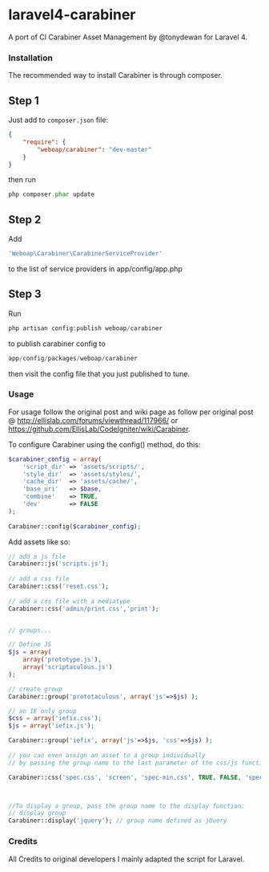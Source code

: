 laravel4-carabiner
==============

A port of CI Carabiner Asset Management by @tonydewan for Laravel 4.


### Installation


The recommended way to install Carabiner is through composer.

## Step 1

Just add to  `composer.json` file:

``` json
{
    "require": {
        "weboap/carabiner": "dev-master"
    }
}
```

then run 
``` php
php composer.phar update
```

## Step 2

Add
``` php
'Weboap\Carabiner\CarabinerServiceProvider'
``` 

to the list of service providers in app/config/app.php

## Step 3 

Run

``` php
php artisan config:publish weboap/carabiner
``` 

to publish carabiner config to

``` php
app/config/packages/weboap/carabiner
``` 

then visit the config file that you just published to tune.



###  Usage

For usage follow the original post and wiki page as follow
per original post @ http://ellislab.com/forums/viewthread/117966/
or https://github.com/EllisLab/CodeIgniter/wiki/Carabiner.

To configure Carabiner using the config() method, do this:

``` php
$carabiner_config = array(
    'script_dir' => 'assets/scripts/', 
    'style_dir'  => 'assets/styles/',
    'cache_dir'  => 'assets/cache/',
    'base_uri'   => $base,
    'combine'    => TRUE,
    'dev'        => FALSE
);
        
Carabiner::config($carabiner_config);

```

Add assets like so:

``` php
// add a js file
Carabiner::js('scripts.js');
    
// add a css file
Carabiner::css('reset.css');
    
// add a css file with a mediatype
Carabiner::css('admin/print.css','print');


// groups...

// Define JS
$js = array(
    array('prototype.js'),
    array('scriptaculous.js')
);

// create group
Carabiner::group('prototaculous', array('js'=>$js) );

// an IE only group
$css = array('iefix.css');
$js = array('iefix.js');

Carabiner::group('iefix', array('js'=>$js, 'css'=>$js) );
        
// you can even assign an asset to a group individually 
// by passing the group name to the last parameter of the css/js functions

Carabiner::css('spec.css', 'screen', 'spec-min.css', TRUE, FALSE, 'spec');



//To display a group, pass the group name to the display function:
// display group
Carabiner::display('jquery'); // group name defined as jQuery  

``` 

### Credits

All Credits to original developers I mainly adapted the script for Laravel.


